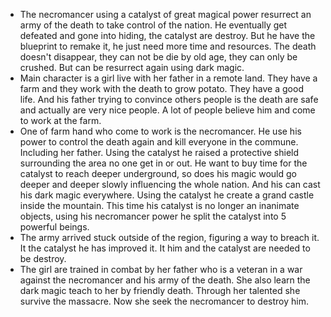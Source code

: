 * The necromancer using a catalyst of great magical power resurrect an army of the death to take control of the nation. He eventually get defeated and gone into hiding, the catalyst are destroy. But he have the blueprint to remake it, he just need more time and resources. The death doesn't disappear, they can not be die by old age, they can only be crushed. But can be resurrect again using dark magic.
* Main character is a girl live with her father in a remote land. They have a farm and they work with the death to grow potato. They have a good life. And his father trying to convince others people is the death are safe and actually are very nice people. A lot of people believe him and come to work at the farm. 
* One of farm hand who come to work is the necromancer. He use his power to control the death again and kill everyone in the commune. Including her father. Using the catalyst he raised a protective shield surrounding the area no one get in or out. He want to buy time for the catalyst to reach deeper underground, so does his magic would go deeper and deeper slowly influencing the whole nation. And his can cast his dark magic everywhere. Using the catalyst he create a grand castle inside the mountain. This time his catalyst is no longer an inanimate objects, using his necromancer power he split the catalyst into 5 powerful beings. 
* The army arrived stuck outside of the region, figuring a way to breach it. It the catalyst he has improved it. It him and the catalyst are needed to be destroy. 
* The girl are trained in combat by her father who is a veteran in a war against the necromancer and his army of the death. She also learn the dark magic teach to her by friendly death. Through her talented she survive the massacre. Now she seek the necromancer to destroy him. 

